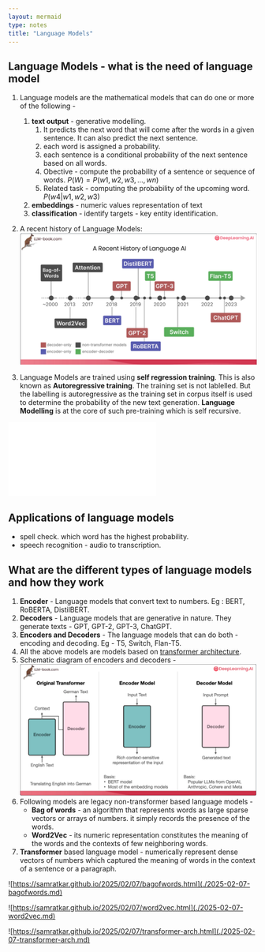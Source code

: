 ```yaml
---
layout: mermaid
type: notes 
title: "Language Models"
---
```

## Language Models - what is the need of language model

1. Language models are the mathematical models that can do one or more of the following -
   1. **text output** - generative modelling.
      1. It predicts the next word that will come after the words in a given sentence. It can also predict the next sentence.
      2. each word is assigned a probability. 
      3. each sentence is a conditional probability of the next sentence based on all words.
      4. Obective - compute the probability of a sentence or sequence of words. $P(W) = P(w1,w2,w3,...,wn)$
      5. Related task - computing the probability of the upcoming word. $P(w4|w1,w2,w3)$
   2. **embeddings** - numeric values representation of text
   3. **classification** - identify targets - key entity identification.
2. A recent history of Language Models:
![ ](../../../../images/dl.ai/jay-llm/history-llms.png)

3. Language Models are trained using **self regression training**. This is also known as **Autoregressive training**. The training set is not lablelled. But the labelling is autoregressive as the training set in corpus itself is used to determine the probability of the new text generation. **Language Modelling** is at the core of such pre-training which is self recursive.


![ ](./2025-02-06-probabilities.md)

## Applications of language models

- spell check. which word has the highest probability.
- speech recognition - audio to transcription. 

## What are the different types of language models and how they work

1. **Encoder** - Language models that convert text to numbers. Eg : BERT, RoBERTA, DistilBERT. 
2. **Decoders** - Language models that are generative in nature. They generate texts - GPT, GPT-2, GPT-3, ChatGPT.
3. **Encoders and Decoders** - The language models that can do both - encoding and decoding. Eg - T5, Switch, Flan-T5.
4. All the above models are models based on [transformer architecture](./2025-02-7-transformer-arch.md).
5. Schematic diagram of encoders and decoders - 
![ ](../../../../images/dl.ai/jay-llm/encoder-decoder-highl.png)
6. Following models are legacy non-transformer based language models -
   - **Bag of words** - an algorithm that represents words as large sparse vectors or arrays of numbers. it simply records the presence of the words.
   - **Word2Vec** - its numeric representation constitutes the meaning of the words and the contexts of few neighboring words.
7. **Transformer** based language model - numerically represent dense vectors of numbers which captured the meaning of words in the context of a sentence or a paragraph.

![https://samratkar.github.io/2025/02/07/bagofwords.html](./2025-02-07-bagofwords.md)

![https://samratkar.github.io/2025/02/07/word2vec.html](./2025-02-07-word2vec.md)

![https://samratkar.github.io/2025/02/07/transformer-arch.html](./2025-02-07-transformer-arch.md)
